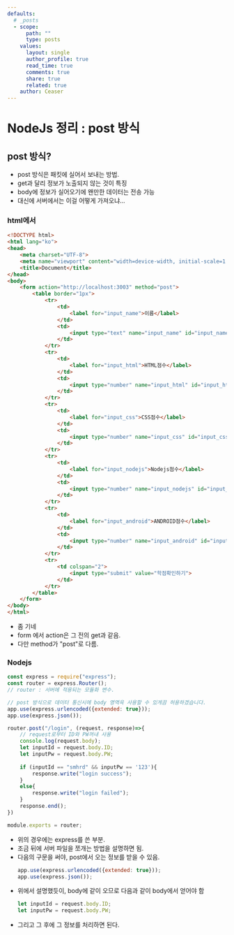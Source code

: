 ```yaml
---
defaults:
  # _posts
  - scope:
      path: ""
      type: posts
    values:
      layout: single
      author_profile: true
      read_time: true
      comments: true
      share: true
      related: true
    author: Ceaser
---
```


# NodeJs 정리 : post 방식
## post 방식?
- post 방식은 패킷에 실어서 보내는 방법.
- get과 달리 정보가 노출되지 않는 것이 특징
- body에 정보가 실어오기에 왠만한 데이터는 전송 가능
- 대신에 서버에서는 이걸 어떻게 가져오냐...

### html에서
```html
<!DOCTYPE html>
<html lang="ko">
<head>
    <meta charset="UTF-8">
    <meta name="viewport" content="width=device-width, initial-scale=1.0">
    <title>Document</title>
</head>
<body>
    <form action="http://localhost:3003" method="post">
        <table border="1px">
            <tr>
                <td>
                    <label for="input_name">이름</label>
                </td>
                <td>
                    <input type="text" name="input_name" id="input_name">
                </td>
            </tr>
            <tr>
                <td>
                    <label for="input_html">HTML점수</label>
                </td>
                <td>
                    <input type="number" name="input_html" id="input_html">
                </td>
            </tr>
            <tr>
                <td>
                    <label for="input_css">CSS점수</label>
                </td>
                <td>
                    <input type="number" name="input_css" id="input_css">
                </td>
            </tr>
            <tr>
                <td>
                    <label for="input_nodejs">Nodejs점수</label>
                </td>
                <td>
                    <input type="number" name="input_nodejs" id="input_nodejs">
                </td>
            </tr>
            <tr>
                <td>
                    <label for="input_android">ANDROID점수</label>
                </td>
                <td>
                    <input type="number" name="input_android" id="input_android">
                </td>
            </tr>
            <tr>
                <td colspan="2">
                    <input type="submit" value="학점확인하기">
                </td>
            </tr>
        </table>
    </form>
</body>
</html>
```
- 좀 기네 
- form 에서 action은 그 전의 get과 같음.
- 다만 method가 "post"로 다름. 

### Nodejs
```javascript
const express = require("express");
const router = express.Router();
// router : 서버에 적용되는 모듈화 변수. 

// post 방식으로 데이터 통신시에 body 영역윽 사용할 수 있게끔 허용하겠습니다. 
app.use(express.urlencoded({extended: true}));
app.use(express.json());

router.post("/login", (request, response)=>{
    // request로부터 ID와 PW꺼내 사용
    console.log(request.body);
    let inputId = request.body.ID;
    let inputPw = request.body.PW;
    
    if (inputId == "smhrd" && inputPw == '123'){
        response.write("login success");
    }
    else{
        response.write("login failed");
    }
    response.end();
})

module.exports = router;
```
- 위의 경우에는 express를 쓴 부분. 
- 조금 뒤에 서버 파일을 쪼개는 방법을 설명하면 됨.
- 다음의 구문을 써야, post에서 오는 정보를 받을 수 있음.
    ```javascript
    app.use(express.urlencoded({extended: true}));
    app.use(express.json());
    ```
- 위에서 설명했듯이, body에 같이 오므로 다음과 같이 body에서 얻어야 함
    ```javascript
    let inputId = request.body.ID;
    let inputPw = request.body.PW;
    ```
- 그리고 그 후에 그 정보를 처리하면 된다. 